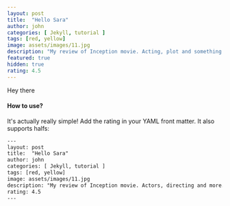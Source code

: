 ```yaml
---
layout: post
title:  "Hello Sara" 
author: john
categories: [ Jekyll, tutorial ]
tags: [red, yellow]
image: assets/images/11.jpg
description: "My review of Inception movie. Acting, plot and something else in this short description."
featured: true
hidden: true
rating: 4.5
---
```


Hey there

#### How to use?

It's actually really simple! Add the rating in your YAML front matter. It also supports halfs:

```html
---
layout: post
title:  "Hello Sara" 
author: john
categories: [ Jekyll, tutorial ]
tags: [red, yellow]
image: assets/images/11.jpg
description: "My review of Inception movie. Actors, directing and more."
rating: 4.5
---
```
